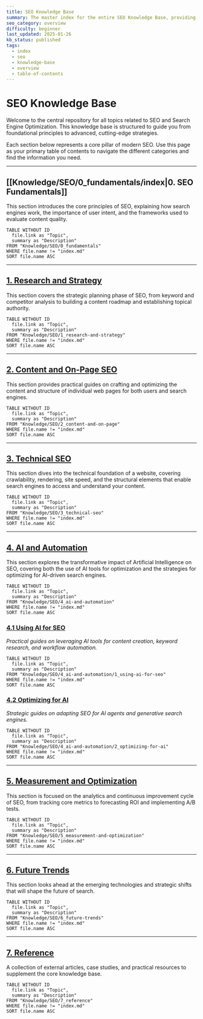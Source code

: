 ```yaml
---
title: SEO Knowledge Base
summary: The master index for the entire SEO Knowledge Base, providing a comprehensive overview of all topics from fundamentals to advanced AI strategies.
seo_category: overview
difficulty: beginner
last_updated: 2025-01-26
kb_status: published
tags:
  - index
  - seo
  - knowledge-base
  - overview
  - table-of-contents
---
```


# SEO Knowledge Base

Welcome to the central repository for all topics related to SEO and Search Engine Optimization. This knowledge base is structured to guide you from foundational principles to advanced, cutting-edge strategies.

Each section below represents a core pillar of modern SEO. Use this page as your primary table of contents to navigate the different categories and find the information you need.

---

## [[Knowledge/SEO/0_fundamentals/index|0. SEO Fundamentals]]

This section introduces the core principles of SEO, explaining how search engines work, the importance of user intent, and the frameworks used to evaluate content quality.

```dataview
TABLE WITHOUT ID
  file.link as "Topic",
  summary as "Description"
FROM "Knowledge/SEO/0_fundamentals"
WHERE file.name != "index.md"
SORT file.name ASC
````

---

## [1. Research and Strategy](app://obsidian.md/Knowledge/SEO/1_research-and-strategy/index)

This section covers the strategic planning phase of SEO, from keyword and competitor analysis to building a content roadmap and establishing topical authority.

```dataview
TABLE WITHOUT ID
  file.link as "Topic",
  summary as "Description"
FROM "Knowledge/SEO/1_research-and-strategy"
WHERE file.name != "index.md"
SORT file.name ASC
````

---

## [2. Content and On-Page SEO](app://obsidian.md/Knowledge/SEO/2_content-and-on-page/index)

This section provides practical guides on crafting and optimizing the content and structure of individual web pages for both users and search engines.

```dataview
TABLE WITHOUT ID
  file.link as "Topic",
  summary as "Description"
FROM "Knowledge/SEO/2_content-and-on-page"
WHERE file.name != "index.md"
SORT file.name ASC
````

---

## [3. Technical SEO](app://obsidian.md/Knowledge/SEO/3_technical-seo/index)

This section dives into the technical foundation of a website, covering crawlability, rendering, site speed, and the structural elements that enable search engines to access and understand your content.

```dataview
TABLE WITHOUT ID
  file.link as "Topic",
  summary as "Description"
FROM "Knowledge/SEO/3_technical-seo"
WHERE file.name != "index.md"
SORT file.name ASC
````

---

## [4. AI and Automation](app://obsidian.md/Knowledge/SEO/4_ai-and-automation/index)

This section explores the transformative impact of Artificial Intelligence on SEO, covering both the use of AI tools for optimization and the strategies for optimizing for AI-driven search engines.

```dataview
TABLE WITHOUT ID
  file.link as "Topic",
  summary as "Description"
FROM "Knowledge/SEO/4_ai-and-automation"
WHERE file.name != "index.md"
SORT file.name ASC
````

### [4.1 Using AI for SEO](app://obsidian.md/Knowledge/SEO/4_ai-and-automation/1_using-ai-for-seo/index)

_Practical guides on leveraging AI tools for content creation, keyword research, and workflow automation._

```dataview
TABLE WITHOUT ID
  file.link as "Topic",
  summary as "Description"
FROM "Knowledge/SEO/4_ai-and-automation/1_using-ai-for-seo"
WHERE file.name != "index.md"
SORT file.name ASC
````



### [4.2 Optimizing for AI](app://obsidian.md/Knowledge/SEO/4_ai-and-automation/2_optimizing-for-ai/index)

_Strategic guides on adapting SEO for AI agents and generative search engines._

```dataview
TABLE WITHOUT ID
  file.link as "Topic",
  summary as "Description"
FROM "Knowledge/SEO/4_ai-and-automation/2_optimizing-for-ai"
WHERE file.name != "index.md"
SORT file.name ASC
````

---

## [5. Measurement and Optimization](app://obsidian.md/Knowledge/SEO/5_measurement-and-optimization/index)

This section is focused on the analytics and continuous improvement cycle of SEO, from tracking core metrics to forecasting ROI and implementing A/B tests.

```dataview
TABLE WITHOUT ID
  file.link as "Topic",
  summary as "Description"
FROM "Knowledge/SEO/5_measurement-and-optimization"
WHERE file.name != "index.md"
SORT file.name ASC
````

---

## [6. Future Trends](app://obsidian.md/Knowledge/SEO/6_future-trends/index)

This section looks ahead at the emerging technologies and strategic shifts that will shape the future of search.

```dataview
TABLE WITHOUT ID
  file.link as "Topic",
  summary as "Description"
FROM "Knowledge/SEO/6_future-trends"
WHERE file.name != "index.md"
SORT file.name ASC
````

---

## [7. Reference](app://obsidian.md/Knowledge/SEO/7_reference/index)

A collection of external articles, case studies, and practical resources to supplement the core knowledge base.

```dataview
TABLE WITHOUT ID
  file.link as "Topic",
  summary as "Description"
FROM "Knowledge/SEO/7_reference"
WHERE file.name != "index.md"
SORT file.name ASC
````


